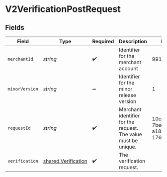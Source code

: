 # V2VerificationPostRequest


## Fields

| Field                                                             | Type                                                              | Required                                                          | Description                                                       | Example                                                           |
| ----------------------------------------------------------------- | ----------------------------------------------------------------- | ----------------------------------------------------------------- | ----------------------------------------------------------------- | ----------------------------------------------------------------- |
| `merchantId`                                                      | *string*                                                          | :heavy_check_mark:                                                | Identifier for the merchant account                               | 991234567890                                                      |
| `minorVersion`                                                    | *string*                                                          | :heavy_minus_sign:                                                | Identifier for the minor release version                          | 1                                                                 |
| `requestId`                                                       | *string*                                                          | :heavy_check_mark:                                                | Merchant identifier for the request. The value must be unique.    | 10cc0270-7bed-11e9-a188-1763956dd7f6                              |
| `verification`                                                    | [shared.Verification](../../../sdk/models/shared/verification.md) | :heavy_check_mark:                                                | The verification request.                                         |                                                                   |